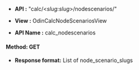 * __API :__ "calc/<*slug:slug*>/nodescenarios/"

* __View :__ OdinCalcNodeScenariosView

* __API Name :__ calc_nodescenarios


#### Method: GET

* __Response format:__ List of node_scenario_slugs

  